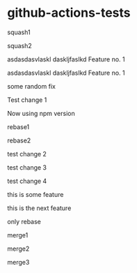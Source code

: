 # github-actions-tests

squash1

squash2

asdasdasvlaskl daskljfaslkd
Feature no. 1

asdasdasvlaskl daskljfaslkd
Feature no. 1

some random fix

Test change 1

Now using npm version

rebase1

rebase2

test change 2

test change 3

test change 4

this is some feature

this is the next feature

only rebase

merge1

merge2

merge3
